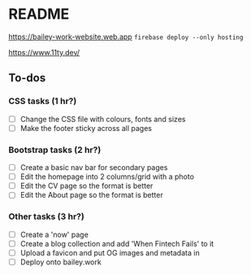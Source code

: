 # README

https://bailey-work-website.web.app
`firebase deploy --only hosting`

https://www.11ty.dev/

## To-dos

### CSS tasks (1 hr?)

- [ ] Change the CSS file with colours, fonts and sizes
- [ ] Make the footer sticky across all pages

### Bootstrap tasks (2 hr?)

- [ ] Create a basic nav bar for secondary pages
- [ ] Edit the homepage into 2 columns/grid with a photo
- [ ] Edit the CV page so the format is better
- [ ] Edit the About page so the format is better

### Other tasks (3 hr?)

- [ ] Create a 'now' page
- [ ] Create a blog collection and add 'When Fintech Fails' to it
- [ ] Upload a favicon and put OG images and metadata in
- [ ] Deploy onto bailey.work
